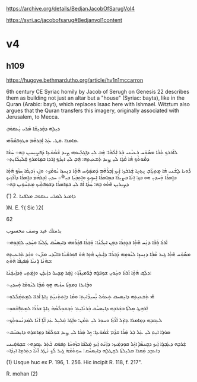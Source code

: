 
https://archive.org/details/BedjanJacobOfSarugVol4

https://syri.ac/jacobofsarug#Bedjanvol1content

# v4
## h109
https://hugoye.bethmardutho.org/article/hv1n1mccarron

6th century CE Syriac homily by Jacob of Serugh on Genesis 22 describes them as building not just an altar but a "house" (Syriac: bayta), like in the Quran (Arabic: bayt), which replaces Isaac here with Ishmael. Witztum also argues that the Quran transfers this imagery, originally associated with Jerusalem, to Mecca.

ܕܝܼܠܹܗ ܕܩܲܕܝܼܫܵܐ ܡܵܪܝ ܝܲܥܩܘܿܒܼ

ܡܐܡܪܐ .ܩܛ. ܥܲܠ ܐܲܒܼܪܗܵܡ ܘܛܘܼܦܣܺܘ̈ܗܝ.

ܠܐ݇ܪܪܟܼ ܬܼܵܒܵܐ ܡܣܽܘܲܚ ܪܸܥܝܵܢܝ ܒܲܪ ܐܲܠܵܗܵܐ: ܗܲܒܼ ܠܝܼ ܕܐܸܓܼܠܲܝܘܗܝ ܨܹܝܕ ܫܵܡܵܘܿܥܹܐ ܕܲܦܨܝܼܚܝܼܢ ܒܹܗ܀ ܚܲܫܵܐ ܕܡܽܘܬܳܟܼ ܗܵܐ ܩܵܪܹܐ ܠܝܼ ܨܹܝܕ ܬܲܫܥܝܼܬܹܗ: ܗܲܒܼ ܠܝܼ ܐܝܼܕܵܟܼ ܐܸܪܕܐ ܒܡܹܐܡܪܟܼ ܩܲܠܝܼܠܵܐܝܼܬܼ܀

ܕܽܘܝܐ ܠܸܫܵܢܝ ܗܵܐ ܡܸܬܼܝܲܐܲܒܼ ܢܸܬ݂ܢܸܐ ܫܲܪܒܿܟܼ: ܐܲܝܟܼ ܐܲܒܼܪܵܗܵܡ ܕܲܡܣܲܘܲܚ ܗ݇ܘܼܵܐ ܕܢܸܚܙܸܐ ܝܵܘܡܵܟܼ܀ ܘܐܸܢ ܙܲܕܝܼܩܵܐ ܚܙܵܟܼ ܗ݇ܘܼܵܐ ܒܐܸܡܪܵܐ ܘܲܚܕܝܼ ܗܘ ܒܟܼ: ܐܸܢܵܐ ܒܨܝܼܪܵܐ ܒܡܼܐܡܪܵܐ ܐܸܚܙܹܝܟܼ ܘܐܸܬܼܒܲܝܲܐ ܒܝܼ®܀ ܚܕܝܼ ܐܲܒܼܪܗܵܡ ܒܐܸܡܪܵܐ ܕܐ݇ܪܵܙܲܝܟ ܕܨܝܼܪܝܼܢ ܗ݇ܘܵܘ ܒܹܗ: ܚܲܕܵܐ ܐܵܦ ܠܝܼ ܒܡܹܐܡܪܵܐ ܕܫܘܼܦܬܼܵܝܟ ܡܸܬܼܚܵܘܹܝܢ ܒܹܗ܀

(') ܕܐܡܝܪ ܠܡܪܝ ܝܥܩܘܒ ܡܠܦܢܐ .2

)N. E. ؟( Sic )2(

62

بذمتك عيد وصف محسوب

ܐ݇ܪܙܵܐ ܪܲܒܵܐ ܕܢܲܚ ܗ݇ܘܼܵܐ ܒܕܸܟܼܪܵܐ ܕܡܼܢ ܐܝܼܠܵܢܵܐ: ܘܲܒ݂ܪܵܐ ܦܟܲܪܽܘܗܝ ܕܐܝܼܣܚܵܩ ܛܲܠܝܵܐ ܘܚܲܕܝܼ ܠܐܲܒܼܘܼܗܝ܀

ܡܣܽܘܲܚ ܗ݇ܘܼܵܐ ܓܹܝܪ ܣܵܒܼܵܐ ܕܢܸܚܙܸܐ ܠܝܵܘܡܹܗ ܕܲܒ݂ܪܵܐ: ܕܐܲܝܟܲܢ ܗܵܘܹܐ ܗܿܘܿ ܦܘܼܪܩܵܢܵܐ ܒܐܝܼ̈ܕܝ ܡܕ̈ܢ܀ ܘܟܲܕ ܬܲܪܥܝܼܬܹܗ ܒܗܵܢܵܐ ܪܸܢܝܵܐ ܣܲܦܝܼܦܵܐ ܗ݇ܘܵܬ݂:

ܕܠܲܩ݂ ܗ݇ܘܼܵܐ ܐ݇ܪܙܵܐ ܘܚܲܘܝܼ ܫܘܼܦܪܹܗ ܒܲܪ̈ܡܝܼܙܵܬܼܵܐ܀ ܐܹܡܲܪ ܡܸܟܹܝܠ ܕܐܲܝܟܲܢ ܘܐܸܡܲܬܼܝ ܘܲܕܐܲܝܟܲܢܵܐ:

ܘܒܲܐܝܪܐ ܕܡܘܼܬ݂ܵܐ ܚܙܵܝܗܝ ܗ݈ܘ݂ ܣܵܒܼܵܐ ܠܝܵܘܡܵܐ ܘܲܚܕܝܼ܀

ܗܺܝ݁ ܬܲܫܥܝܼܬܹܗ ܕܐܝܼܣܚܩ ܬܸܥܘܿܠ ܝܑܼܚܝܼܕܵܐܝܼܬܼ: ܘܡܵܐ ܕܐܸܬܼܬܲܢܝܲܬܸ ܢܹܐܬܸܐ ܐܵܪܐܐ ܠܡܸܬܼܡܲܠܵܠܘܼ܀

ܐܲܪܗܸܛ݂ ܡܸܠܬܵܐ ܒܫܲܪܒܹܗ ܕܐܝܼܣܚܵܩ ܒܲܪܢܵܐܝܼܬܼ: ܘܲܒ݂ܫܘܼܠܵܡܵܗܿ ܢܹܐܬܹܐ ܫܪܵܪܵܐ ܠܡܸܬܼܦܲܫܵܩܘܼ܀

ܠܥܸܩܒܹܗ ܕܡܹܐܡܪܐ ܬܹܐܙܲܠ ܐ݇ܪܵܙܵܐ ܘܚܘܼܪ ܠܝܼ ܬܲܡܵܢ: ܘܐܲܓܲܪ ܩܲܠܝܼܠ ܥܲܕ ܐܵܬܼܵܐ ܐ݇ܢܵܐ ܠܡܲܕܢܵܚܘܼܬܼܵܟܼ܀

ܣܘܿܪܹܐ ܐܝܼܬܼ ܠܝܼ ܥܲܠ ܒܲܪ ܣܲܪܵܐ ܩܕ݂ܵܡ ܫܵܡܵܘܿܥܹܐ: ܙܸܠ ܣܲܟܵܐ ܠܝܼ ܨܹܝܕ ܫܘܼܠܵܡܵܐ ܕܡܹܐܡܪܹܗ ܕܐܝܼܣܚܶܩ܀

ܫܲܪܒܹܗ ܕܥܲܒܼܪܸܐ ܐܲܝܟܼ ܕܩܸܢܣܵܐ  ܼܼܲܐܙܲܠ ܩܘܼܕܡܲܝܟ: ܕܐܲܢ݇ܬ ܐܲܝܟܼ ܡܲܠܟܵܐ ܒܙܵܘܚܵܐ ܬܸܦܘܿܩ ܒܵܬܲܪ ܥܸܩܕܹܗ܀ ܫܒܼܘܿܩܲܝܢܝ ܕܐ݀ܥܒܸܕ ܣܲܩܪܐ ܡܠܝܼܠܬܵܐ ܠܩܸܛܠܹܗ ܕܐܝܼܣܚܶܩ: ܚܘܼܬܵܡܵܗܿ ܓܹܝܪ ܠܵܟ݂ ܢܺܛܲܪ ܐ݇ܢܵܐ ܕܬܲܪܡܸܐ ܐܝܼܕܵܐ܀

(1) Usque huc ex P. 196, 1. 256. Hic incipit R. 118, f. 217".

R. mohan (2)

